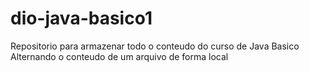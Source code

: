 # dio-java-basico1
Repositorio para armazenar todo o conteudo do curso de Java Basico
Alternando o conteudo de um arquivo de forma local